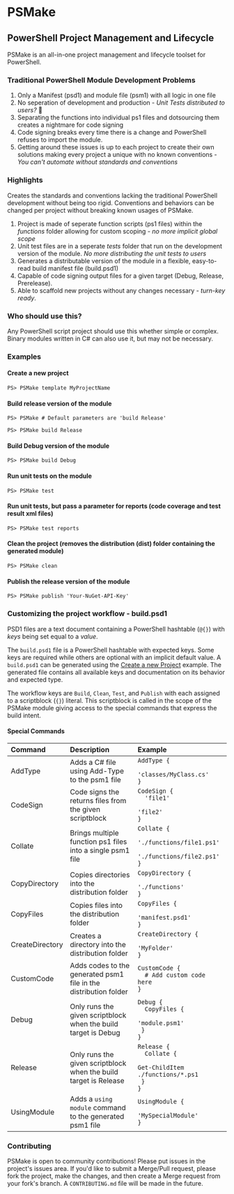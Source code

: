 # PSMake
## PowerShell Project Management and Lifecycle
PSMake is an all-in-one project management and lifecycle toolset for PowerShell.

### Traditional PowerShell Module Development Problems
1. Only a Manifest (psd1) and module file (psm1) with all logic in one file
2. No seperation of development and production - *Unit Tests distributed to users?* 😬
3. Separating the functions into individual ps1 files and dotsourcing them creates a nightmare for code signing
4. Code signing breaks every time there is a change and PowerShell refuses to import the module.
6. Getting around these issues is up to each project to create their own solutions making every project a unique with no known conventions - *You can't automate without standards and conventions*


### Highlights
Creates the standards and conventions lacking the traditional PowerShell development without being too rigid. Conventions and behaviors can be changed per project without breaking known usages of PSMake.
1. Project is made of seperate function scripts (ps1 files) within the *functions* folder allowing for custom scoping - *no more implicit global scope*
2. Unit test files are in a seperate *tests* folder that run on the development version of the module. *No more distributing the unit tests to users*
3. Generates a distributable version of the module in a flexible, easy-to-read build manifest file (build.psd1)
4. Capable of code signing output files for a given target (Debug, Release, Prerelease).
5. Able to scaffold new projects without any changes necessary - *turn-key ready*.

### Who should use this?
Any PowerShell script project should use this whether simple or complex. Binary modules written in C# can also use it, but may not be necessary.

### Examples
#### Create a new project
```pwsh
PS> PSMake template MyProjectName
```

#### Build release version of the module
```pwsh
PS> PSMake # Default parameters are 'build Release'
```
```pwsh
PS> PSMake build Release
```

#### Build Debug version of the module
```pwsh
PS> PSMake build Debug
```

#### Run unit tests on the module
```pwsh
PS> PSMake test
```

#### Run unit tests, but pass a parameter for reports (code coverage and test result xml files)
```pwsh
PS> PSMake test reports
```

#### Clean the project (removes the distribution (dist) folder containing the generated module)
```pwsh
PS> PSMake clean
```

#### Publish the release version of the module
```pwsh
PS> PSMake publish 'Your-NuGet-API-Key'
```

### Customizing the project workflow - build.psd1
PSD1 files are a text document containing a PowerShell hashtable (```@{}```) with *keys* being set equal to a *value*.

The ```build.psd1``` file is a PowerShell hashtable with expected keys. Some keys are required while others are optional with an implicit default value. A ```build.psd1``` can be generated using the [Create a new Project](#create-a-new-project) example. The generated file contains all available keys and documentation on its behavior and expected type.

The workflow keys are ```Build```, ```Clean```, ```Test```, and ```Publish``` with each assigned to a scriptblock (```{}```) literal. This scriptblock is called in the scope of the PSMake module giving access to the special commands that express the build intent.

#### Special Commands
| Command | Description | Example |
| :------ | :---------- | :------ |
| AddType | Adds a C# file using Add-Type to the psm1 file  | <code>AddType {<br>&nbsp; 'classes/MyClass.cs'<br>}</code> |
| CodeSign | Code signs the returns files from the given scriptblock | <code>CodeSign {<br>&nbsp; 'file1'<br>&nbsp; 'file2'<br>}<br></code> |
| Collate | Brings multiple function ps1 files into a single psm1 file | <code>Collate {<br>&nbsp; './functions/file1.ps1'<br>&nbsp; './functions/file2.ps1'<br>}</code> |
| CopyDirectory | Copies directories into the distribution folder | <code>CopyDirectory {<br>&nbsp; './functions'<br>}</code> |
| CopyFiles | Copies files into the distribution folder | <code>CopyFiles {<br>&nbsp; 'manifest.psd1'<br>}</code> |
| CreateDirectory | Creates a directory into the distribution folder | <code>CreateDirectory {<br>&nbsp; 'MyFolder'<br>}</code> |
| CustomCode | Adds codes to the generated psm1 file in the distribution folder | <code>CustomCode {<br>&nbsp; # Add custom code here<br>}</code> |
| Debug | Only runs the given scriptblock when the build target is Debug | <code>Debug {<br>&nbsp; CopyFiles {<br>&nbsp; &nbsp; 'module.psm1'<br>&nbsp;}<br>}</code> |
| Release | Only runs the given scriptblock when the build target is Release | <code>Release {<br>&nbsp; Collate {<br>&nbsp; &nbsp; Get-ChildItem ./functions/*.ps1<br>&nbsp;}<br>}</code> |
| UsingModule | Adds a ```using module``` command to the generated psm1 file | <code>UsingModule {<br>&nbsp; 'MySpecialModule'<br>}</code> |

### Contributing
PSMake is open to community contributions! Please put issues in the project's issues area. If you'd like to submit a Merge/Pull request, please fork the project, make the changes, and then create a Merge request from your fork's branch. A ```CONTRIBUTING.md``` file will be made in the future.
